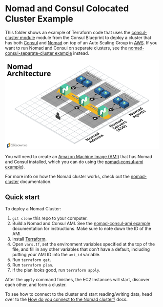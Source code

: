 # Nomad and Consul Colocated Cluster Example

This folder shows an example of Terraform code that uses the [consul-cluster 
module](https://github.com/gruntwork-io/consul-aws-blueprint/tree/master/modules/consul-cluster) module from the
Consul Blueprint to deploy a cluster that has both [Consul](https://www.consul.io/) and 
[Nomad](https://www.nomadproject.io/) on top of an Auto Scaling Group in [AWS](https://aws.amazon.com/).  If you want to 
run Nomad and Consul on separate clusters, see the [nomad-consul-separate-cluster 
example](/examples/nomad-consul-separate-cluster) instead.

![Nomad architecture](/_docs/architecture.png)

You will need to create an [Amazon Machine Image (AMI)](http://docs.aws.amazon.com/AWSEC2/latest/UserGuide/AMIs.html) 
that has Nomad and Consul installed, which you can do using the [nomad-consul-ami example](/examples/nomad-consul-ami)).  

For more info on how the Nomad cluster works, check out the [nomad-cluster](/modules/nomad-cluster) documentation.



## Quick start

To deploy a Nomad Cluster:

1. `git clone` this repo to your computer.
1. Build a Nomad and Consul AMI. See the [nomad-consul-ami example](/examples/nomad-consul-ami) documentation for 
   instructions. Make sure to note down the ID of the AMI.
1. Install [Terraform](https://www.terraform.io/).
1. Open `vars.tf`, set the environment variables specified at the top of the file, and fill in any other variables that
   don't have a default, including putting your AMI ID into the `ami_id` variable.
1. Run `terraform get`.
1. Run `terraform plan`.
1. If the plan looks good, run `terraform apply`.

After the `apply` command finishes, the EC2 Instances will start, discover each other, and form a cluster.
 
To see how to connect to the cluster and start reading/writing data, head over to the [How do you connect to the Nomad 
cluster?](/modules/nomad-cluster#how-do-you-connect-to-the-nomad-cluster) docs.
